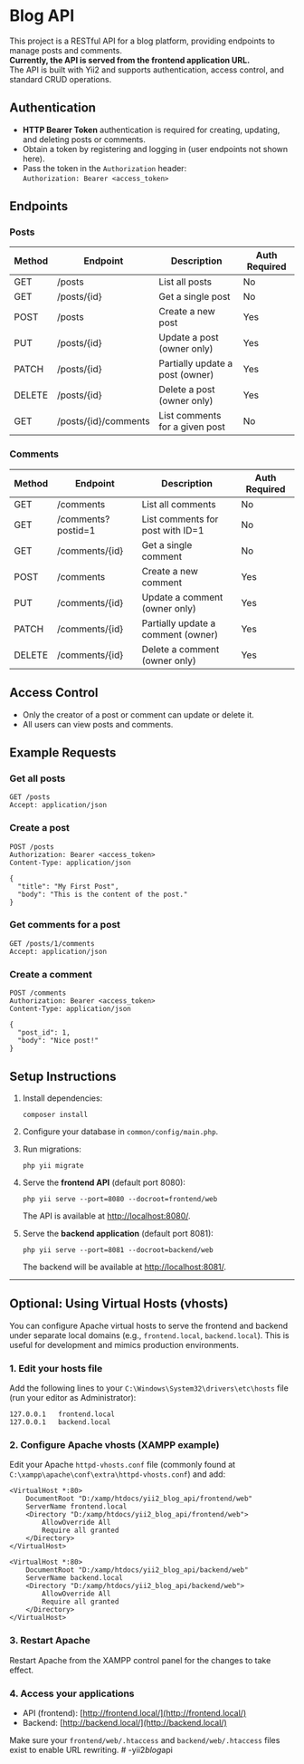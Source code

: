# Blog API

This project is a RESTful API for a blog platform, providing endpoints to manage posts and comments.  
**Currently, the API is served from the frontend application URL.**  
The API is built with Yii2 and supports authentication, access control, and standard CRUD operations.

## Authentication

- **HTTP Bearer Token** authentication is required for creating, updating, and deleting posts or comments.
- Obtain a token by registering and logging in (user endpoints not shown here).
- Pass the token in the `Authorization` header:  
  `Authorization: Bearer <access_token>`

## Endpoints

### Posts

| Method | Endpoint              | Description                        | Auth Required |
|--------|----------------------|------------------------------------|--------------|
| GET    | /posts               | List all posts                     | No           |
| GET    | /posts/{id}          | Get a single post                  | No           |
| POST   | /posts               | Create a new post                  | Yes          |
| PUT    | /posts/{id}          | Update a post (owner only)         | Yes          |
| PATCH  | /posts/{id}          | Partially update a post (owner)    | Yes          |
| DELETE | /posts/{id}          | Delete a post (owner only)         | Yes          |
| GET    | /posts/{id}/comments | List comments for a given post     | No           |

### Comments

| Method | Endpoint              | Description                        | Auth Required |
|--------|----------------------|------------------------------------|--------------|
| GET    | /comments            | List all comments                  | No           |
| GET    | /comments?postid=1   | List comments for post with ID=1   | No           |
| GET    | /comments/{id}       | Get a single comment               | No           |
| POST   | /comments            | Create a new comment               | Yes          |
| PUT    | /comments/{id}       | Update a comment (owner only)      | Yes          |
| PATCH  | /comments/{id}       | Partially update a comment (owner) | Yes          |
| DELETE | /comments/{id}       | Delete a comment (owner only)      | Yes          |

## Access Control

- Only the creator of a post or comment can update or delete it.
- All users can view posts and comments.

## Example Requests

### Get all posts

```http
GET /posts
Accept: application/json
```

### Create a post

```http
POST /posts
Authorization: Bearer <access_token>
Content-Type: application/json

{
  "title": "My First Post",
  "body": "This is the content of the post."
}
```

### Get comments for a post

```http
GET /posts/1/comments
Accept: application/json
```

### Create a comment

```http
POST /comments
Authorization: Bearer <access_token>
Content-Type: application/json

{
  "post_id": 1,
  "body": "Nice post!"
}
```

## Setup Instructions

1. Install dependencies:
   ```
   composer install
   ```
2. Configure your database in `common/config/main.php`.
3. Run migrations:
   ```
   php yii migrate
   ```

4. Serve the **frontend API** (default port 8080):
   ```
   php yii serve --port=8080 --docroot=frontend/web
   ```
   The API is available at [http://localhost:8080/](http://localhost:8080/).

5. Serve the **backend application** (default port 8081):
   ```
   php yii serve --port=8081 --docroot=backend/web
   ```
   The backend will be available at [http://localhost:8081/](http://localhost:8081/).

---

## Optional: Using Virtual Hosts (vhosts)

You can configure Apache virtual hosts to serve the frontend and backend under separate local domains (e.g., `frontend.local`, `backend.local`). This is useful for development and mimics production environments.

### 1. Edit your hosts file

Add the following lines to your `C:\Windows\System32\drivers\etc\hosts` file (run your editor as Administrator):

```
127.0.0.1   frontend.local
127.0.0.1   backend.local
```

### 2. Configure Apache vhosts (XAMPP example)

Edit your Apache `httpd-vhosts.conf` file (commonly found at `C:\xampp\apache\conf\extra\httpd-vhosts.conf`) and add:

```
<VirtualHost *:80>
    DocumentRoot "D:/xamp/htdocs/yii2_blog_api/frontend/web"
    ServerName frontend.local
    <Directory "D:/xamp/htdocs/yii2_blog_api/frontend/web">
        AllowOverride All
        Require all granted
    </Directory>
</VirtualHost>

<VirtualHost *:80>
    DocumentRoot "D:/xamp/htdocs/yii2_blog_api/backend/web"
    ServerName backend.local
    <Directory "D:/xamp/htdocs/yii2_blog_api/backend/web">
        AllowOverride All
        Require all granted
    </Directory>
</VirtualHost>
```

### 3. Restart Apache

Restart Apache from the XAMPP control panel for the changes to take effect.

### 4. Access your applications

- API (frontend): [http://frontend.local/](http://frontend.local/)
- Backend: [http://backend.local/](http://backend.local/)

Make sure your `frontend/web/.htaccess` and `backend/web/.htaccess` files exist to enable URL rewriting.
#   - y i i 2 _ b l o g _ a p i  
 